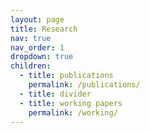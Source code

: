 ```yaml
---
layout: page
title: Research
nav: true
nav_order: 1
dropdown: true
children:
  - title: publications
    permalink: /publications/
  - title: divider
  - title: working papers
    permalink: /working/
---
```

